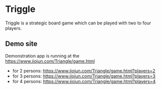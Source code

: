 # Triggle
Triggle is a strategic board game which can be played with two to four players.
## Demo site
Demonstration app is running at the https://www.iiojun.com/Triangle/game.html
- for 2 persons: https://www.iiojun.com/Triangle/game.html?players=2
- for 3 persons: https://www.iiojun.com/Triangle/game.html?players=3
- for 4 persons: https://www.iiojun.com/Triangle/game.html?players=4

